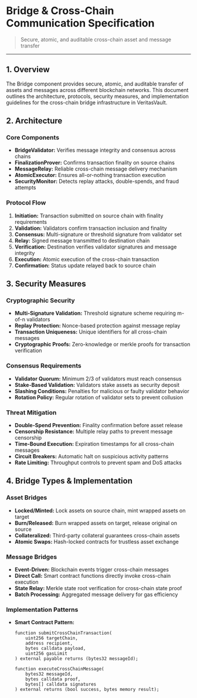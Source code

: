 # Bridge & Cross-Chain Communication Specification

> Secure, atomic, and auditable cross-chain asset and message transfer

---

## 1. Overview

The Bridge component provides secure, atomic, and auditable transfer of assets and messages across different blockchain networks. This document outlines the architecture, protocols, security measures, and implementation guidelines for the cross-chain bridge infrastructure in VeritasVault.

## 2. Architecture

### Core Components

* **BridgeValidator:** Verifies message integrity and consensus across chains
* **FinalizationProver:** Confirms transaction finality on source chains
* **MessageRelay:** Reliable cross-chain message delivery mechanism
* **AtomicExecutor:** Ensures all-or-nothing transaction execution
* **SecurityMonitor:** Detects replay attacks, double-spends, and fraud attempts

### Protocol Flow

1. **Initiation:** Transaction submitted on source chain with finality requirements
2. **Validation:** Validators confirm transaction inclusion and finality
3. **Consensus:** Multi-signature or threshold signature from validator set
4. **Relay:** Signed message transmitted to destination chain
5. **Verification:** Destination verifies validator signatures and message integrity
6. **Execution:** Atomic execution of the cross-chain transaction
7. **Confirmation:** Status update relayed back to source chain

## 3. Security Measures

### Cryptographic Security

* **Multi-Signature Validation:** Threshold signature scheme requiring m-of-n validators
* **Replay Protection:** Nonce-based protection against message replay
* **Transaction Uniqueness:** Unique identifiers for all cross-chain messages
* **Cryptographic Proofs:** Zero-knowledge or merkle proofs for transaction verification

### Consensus Requirements

* **Validator Quorum:** Minimum 2/3 of validators must reach consensus
* **Stake-Based Validation:** Validators stake assets as security deposit
* **Slashing Conditions:** Penalties for malicious or faulty validator behavior
* **Rotation Policy:** Regular rotation of validator sets to prevent collusion

### Threat Mitigation

* **Double-Spend Prevention:** Finality confirmation before asset release
* **Censorship Resistance:** Multiple relay paths to prevent message censorship
* **Time-Bound Execution:** Expiration timestamps for all cross-chain messages
* **Circuit Breakers:** Automatic halt on suspicious activity patterns
* **Rate Limiting:** Throughput controls to prevent spam and DoS attacks

## 4. Bridge Types & Implementation

### Asset Bridges

* **Locked/Minted:** Lock assets on source chain, mint wrapped assets on target
* **Burn/Released:** Burn wrapped assets on target, release original on source
* **Collateralized:** Third-party collateral guarantees cross-chain assets
* **Atomic Swaps:** Hash-locked contracts for trustless asset exchange

### Message Bridges

* **Event-Driven:** Blockchain events trigger cross-chain messages
* **Direct Call:** Smart contract functions directly invoke cross-chain execution
* **State Relay:** Merkle state root verification for cross-chain state proof
* **Batch Processing:** Aggregated message delivery for gas efficiency

### Implementation Patterns

* **Smart Contract Pattern:**
  ```solidity
  function submitCrossChainTransaction(
      uint256 targetChain,
      address recipient,
      bytes calldata payload,
      uint256 gasLimit
  ) external payable returns (bytes32 messageId);
  
  function executeCrossChainMessage(
      bytes32 messageId,
      bytes calldata proof,
      bytes[] calldata signatures
  ) external returns (bool success, bytes memory result);